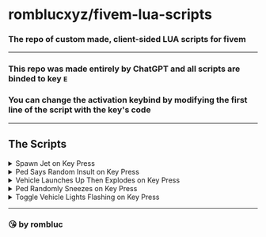 # romblucxyz/fivem-lua-scripts
### The repo of custom made, client-sided LUA scripts for fivem
***
### This repo was made entirely by ChatGPT and all scripts are binded to key `E`  
### You can change the activation keybind by modifying the first line of the script with the key's code
***
## The Scripts

<details>
  <summary>Spawn Jet on Key Press</summary>
  
  ```lua
  local key = 38
  
  Citizen.CreateThread(function()
      while true do
          Wait(0)
          if IsControlJustReleased(0, key) then
              local ped = PlayerPedId()
              local coords = GetEntityCoords(ped)
              local model = GetHashKey("jet")
              RequestModel(model)
              while not HasModelLoaded(model) do Wait(0) end
              local vehicle = CreateVehicle(model, coords.x, coords.y, coords.z + 1, GetEntityHeading(ped), true, false)
              TaskWarpPedIntoVehicle(ped, vehicle, -1)
              SetModelAsNoLongerNeeded(model)
          end
      end
  end)
  ```
</details>

<details>
  <summary>Ped Says Random Insult on Key Press</summary>
  
  ```lua
  local key = 38

  local insults = {
      "GENERIC_INSULT_MED",
      "GENERIC_INSULT_HIGH",
      "GENERIC_CURSE",
      "GENERIC_CURSE_HIGH"
  }
  
  Citizen.CreateThread(function()
      while true do
          Wait(0)
          if IsControlJustReleased(0, key) then
              local ped = PlayerPedId()
              local insult = insults[math.random(#insults)]
              PlayPedAmbientSpeechNative(ped, insult, "SPEECH_PARAMS_FORCE_SHOUTED")
          end
      end
  end)
  ```
</details>

<details>
  <summary>Vehicle Launches Up Then Explodes on Key Press</summary>
  
  ```lua
  local key = 38
  
  Citizen.CreateThread(function()
      while true do
          Wait(0)
          if IsControlJustPressed(0, key) then
              local ped = PlayerPedId()
              if IsPedInAnyVehicle(ped, false) then
                  local vehicle = GetVehiclePedIsIn(ped, false)
                  ApplyForceToEntity(vehicle, 1, 0.0, 0.0, 5.0, 0.0, 0.0, 0.0, 0, false, true, true, false, true)
                  Wait(1000)
                  AddExplosion(GetEntityCoords(vehicle), 2, 1.0, true, false, 1.0)
              end
          end
      end
  end)
  ```
</details>

<details>
  <summary>Ped Randomly Sneezes on Key Press</summary>
  
  ```lua
  local key = 38
  
  Citizen.CreateThread(function()
      while true do
          Wait(0)
          if IsControlJustReleased(0, key) then
              local ped = PlayerPedId()
              PlayPedAmbientSpeechNative(ped, "SNEEZE", "SPEECH_PARAMS_FORCE_SHOUTED")
          end
      end
  end)
  ```
</details>

<details>
  <summary>Toggle Vehicle Lights Flashing on Key Press</summary>
  
  ```lua
  local key = 38
  
  local flashing = false
  
  Citizen.CreateThread(function()
      while true do
          Wait(0)
          if IsControlJustReleased(0, key) then
              flashing = not flashing
              local ped = PlayerPedId()
              if IsPedInAnyVehicle(ped, false) then
                  local vehicle = GetVehiclePedIsIn(ped, false)
                  if flashing then
                      SetVehicleIndicatorLights(vehicle, 0, true)
                      SetVehicleIndicatorLights(vehicle, 1, true)
                  else
                      SetVehicleIndicatorLights(vehicle, 0, false)
                      SetVehicleIndicatorLights(vehicle, 1, false)
                  end
              end
          end
          if flashing then
              local ped = PlayerPedId()
              if IsPedInAnyVehicle(ped, false) then
                  local vehicle = GetVehiclePedIsIn(ped, false)
                  SetVehicleIndicatorLights(vehicle, 0, not IsVehicleIndicatorLightOn(vehicle, 0))
                  SetVehicleIndicatorLights(vehicle, 1, not IsVehicleIndicatorLightOn(vehicle, 1))
                  Wait(500)
              end
          end
      end
  end)
  ```
</details>

***

### 😘 by rombluc
